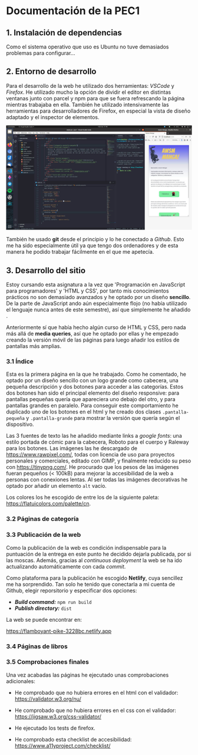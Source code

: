 # Documentación de la PEC1

## 1. Instalación de dependencias

Como el sistema operativo que uso es Ubuntu no tuve demasiados problemas para configurar...

<!-- TODO: completar este apartado -->

## 2. Entorno de desarrollo

Para el desarrollo de la web he utilizado dos herramientas: *VSCode* y *Firefox*. He utilizado mucho la opción de dividir el editor en distintas ventanas junto con parcel y npm para que se fuera refrescando la página mientras trabajaba en ella. También he utilizado intensivamente las herramientas para desarrolladores de Firefox, en especial la vista de diseño adaptado y el inspector de elementos.

![Entorno de desarrollo](doc_images/entorno.jpg)

También he usado **git** desde el principio y lo he conectado a *Github*. Esto me ha sido especialmente útil ya que tengo dos ordenadores y de esta manera he podido trabajar fácilmente en el que me apetecía.

## 3. Desarrollo del sitio

Estoy cursando esta asignatura a la vez que 'Programación en JavaScript para programadores' y 'HTML y CSS', por tanto mis conocimientos prácticos no son demasiado avanzados y he optado por un diseño **sencillo**. De la parte de JavaScript ando aún especialmente flojo (no había utilizado el lenguaje nunca antes de este semestre), así que simplemente he añadido <!-- TODO: añadir lo que sea que añada -->.

Anteriormente sí que había hecho algún curso de HTML y CSS, pero nada más allá de **media queries**, así que he optado por ellas y he empezado creando la versión móvil de las páginas para luego añadir los estilos de pantallas más amplias.

### 3.1 Índice

Esta es la primera página en la que he trabajado. Como he comentado, he optado por un diseño sencillo con un logo grande como cabecera, una pequeña descripción y dos botones para acceder a las categorías. Estos dos botones han sido el principal elemento del diseño responsive: para pantallas pequeñas quería que apareciera uno debajo del otro, y para pantallas grandes en paralelo. Para conseguir este comportamiento he duplicado uno de los botones en el html y he creado dos clases `.pantalla-pequeña` y `.pantalla-grande` para mostrar la versión que quería según el dispositivo. 

Las 3 fuentes de texto las he añadido mediante links a *google fonts*: una estilo portada de cómic para la cabecera, Roboto para el cuerpo y Raleway para los botones. Las imágenes las he descargado de https://www.rawpixel.com/, todas con licencia de uso para proyectos personales y comerciales, editado con GIMP, y finalmente reducido su peso con https://tinypng.com/. He procurado que los pesos de las imágenes fueran pequeños (< 100kB) para mejorar la accesibilidad de la web a personas con conexiones lentas. Al ser todas las imágenes decorativas he optado por añadir un elemento `alt` vacío.

Los colores los he escogido de entre los de la siguiente paleta: https://flatuicolors.com/palette/cn.

### 3.2 Páginas de categoría

### 3.3 Publicación de la web

Como la publicación de la web es condición indispensable para la puntuación de la entrega en este punto he decidido dejarla publicada, por si las moscas. Además, gracias al *continuous deployment* la web se ha ido actualizando automáticamente con cada *commit*.

Como plataforma para la publicación he escogido **Netlify**, cuya sencillez me ha sorprendido. Tan solo he tenido que conectarla a mi cuenta de Github, elegir reporsitorio y especificar dos opciones:

* ***Build command:*** `npm run build`
* ***Publish directory:*** `dist`

La web se puede encontrar en:

https://flamboyant-pike-3228bc.netlify.app

### 3.4 Páginas de libros

### 3.5 Comprobaciones finales

Una vez acabadas las páginas he ejecutado unas comprobaciones adicionales:

* He comprobado que no hubiera errores en el html con el validador: https://validator.w3.org/nu/
* He comprobado que no hubiera errores en el css con el validador: https://jigsaw.w3.org/css-validator/

* He ejecutado los tests de firefox.

* He comprobado esta checklist de accesibilidad: https://www.a11yproject.com/checklist/
